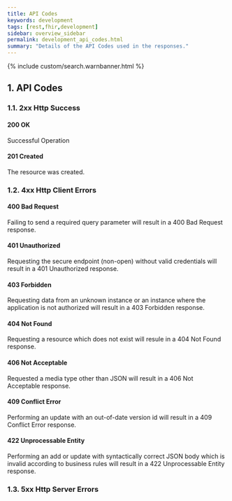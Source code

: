 ```yaml
---
title: API Codes
keywords: development
tags: [rest,fhir,development]
sidebar: overview_sidebar
permalink: development_api_codes.html
summary: "Details of the API Codes used in the responses."
---
```

{% include custom/search.warnbanner.html %}

## 1. API Codes ##

### 1.1. 2xx Http Success ###

#### 200 OK ####
Successful Operation

#### 201 Created ####
The resource was created.

### 1.2. 4xx Http Client Errors ###

#### 400 Bad Request ####
Failing to send a required query parameter will result in a 400 Bad Request response.

#### 401 Unauthorized ####
Requesting the secure endpoint (non-open) without valid credentials will result in a 401 Unauthorized response.

#### 403 Forbidden ####
Requesting data from an unknown instance or an instance where the application is not authorized will result in a 403 Forbidden response.

#### 404 Not Found ####
Requesting a resource which does not exist will resule in a 404 Not Found response.

#### 406 Not Acceptable ####
Requested a media type other than JSON will result in a 406 Not Acceptable response.

#### 409 Conflict Error ####
Performing an update with an out-of-date version id will result in a 409 Conflict Error response.

#### 422 Unprocessable Entity ####
Performing an add or update with syntactically correct JSON body which is invalid according to business rules will result in a 422 Unprocessable Entity response.

### 1.3. 5xx Http Server Errors ###
